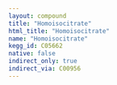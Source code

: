 ```yaml
---
layout: compound
title: "Homoisocitrate"
html_title: "Homoisocitrate"
name: "Homoisocitrate"
kegg_id: C05662
native: false
indirect_only: true
indirect_via: C00956
---
```

